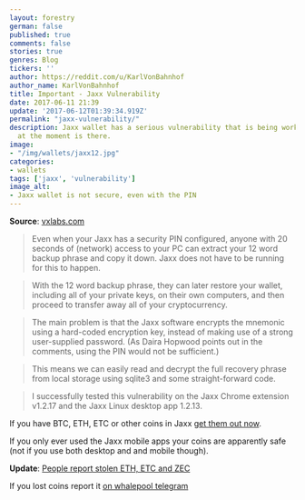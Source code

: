 ```yaml
---
layout: forestry
german: false
published: true
comments: false
stories: true
genres: Blog
tickers: ''
author: https://reddit.com/u/KarlVonBahnhof
author_name: KarlVonBahnhof
title: Important - Jaxx Vulnerability
date: 2017-06-11 21:39
update: '2017-06-12T01:39:34.919Z'
permalink: "jaxx-vulnerability/"
description: Jaxx wallet has a serious vulnerability that is being worked on - but
  at the moment is there.
image:
- "/img/wallets/jaxx12.jpg"
categories:
- wallets
tags: ['jaxx', 'vulnerability']
image_alt:
- Jaxx wallet is not secure, even with the PIN
---
```



**Source**: [vxlabs.com](https://vxlabs.com/2017/06/10/extracting-the-jaxx-12-word-wallet-backup-phrase/)

<blockquote>
<p>Even when your Jaxx has a security PIN configured, anyone with 20 seconds of (network) access to your PC can extract your 12 word backup phrase and copy it down. Jaxx does not have to be running for this to happen.</p>
</blockquote>

<blockquote>
<p>With the 12 word backup phrase, they can later restore your wallet, including all of your private keys, on their own computers, and then proceed to transfer away all of your cryptocurrency.</p>
</blockquote>

<blockquote>
<p>The main problem is that the Jaxx software encrypts the mnemonic using a hard-coded encryption key, instead of making use of a strong user-supplied password. (As Daira Hopwood points out in the comments, using the PIN would not be sufficient.)</p>
</blockquote>

<blockquote>
<p>This means we can easily read and decrypt the full recovery phrase from local storage using sqlite3 and some straight-forward code.</p>
</blockquote>

<blockquote>
<p>I successfully tested this vulnerability on the Jaxx Chrome extension v1.2.17 and the Jaxx Linux desktop app 1.2.13.</p>
</blockquote>

If you have BTC, ETH, ETC or other coins in Jaxx [get them out now](https://image.prntscr.com/image/H0bBXL7eQvmoiHnzyhF5nQ.png).

If you only ever used the Jaxx mobile apps your coins are apparently safe (not if you use both desktop and and mobile though).

**Update**: [People report stolen ETH, ETC and ZEC](https://image.prntscr.com/image/jfXeeLw_Ri2VJjd-sz60fg.png)

If you lost coins report it [on whalepool telegram](https://t.me/whalepoolbtc)
